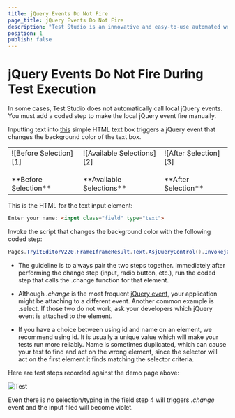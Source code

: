```yaml
---
title: jQuery Events Do Not Fire
page_title: jQuery Events Do Not Fire
description: "Test Studio is an innovative and easy-to-use automated web, WPF and load testing solution. Test Studio tests support essential technologies like ASP.NET AJAX, PHP and MVC. HTML5, Testing framework, functional testing, performance testing, load testing, exploratory testing, manual testing."
position: 1
publish: false
---
```

# jQuery Events Do Not Fire During Test Execution 

In some cases, Test Studio does not automatically call local jQuery events. You must add a coded step to make the local jQuery event fire manually.

Inputting text into <a href="http://www.w3schools.com/jquery/tryit.asp?filename=tryjquery_event_change" target="_blank">this</a> simple HTML text box triggers a jQuery event that changes the background color of the text box.

<table id="no-table">
	<tr>
		<td>![Before Selection][1] </br></br>**Before Selection**</td>
		<td>![Available Selections][2] </br></br>**Available Selections**</td>
		<td>![After Selection][3] </br></br>**After Selection**</td>
	</tr>
<table>

This is the HTML for the text input element:

```HTML
Enter your name: <input class="field" type="text">
```


Invoke the script that changes the background color with the following coded step:

```C#
Pages.TryitEditorV220.FrameIframeResult.Text.AsjQueryControl().InvokejQueryEvent(ArtOfTest.WebAii.jQuery.jQueryControl.jQueryControlEvents.change);
```

* The guideline is to always pair the two steps together. Immediately after performing the change step (input, radio button, etc.), run the coded step that calls the .change function for that element.

* Although *.change* is the most frequent <a href="http://api.jquery.com/category/events/" target="_blank">jQuery event</a>, your application might be attaching to a different event. Another common example is .select. If those two do not work, ask your developers which jQuery event is attached to the element.

* If you have a choice between using id and name on an element, we recommend using id. It is usually a unique value which will make your tests run more reliably. Name is sometimes duplicated, which can cause your test to find and act on the wrong element, since the selector will act on the first element it finds matching the selector criteria.

Here are test steps recorded against the demo page above:

![Test][4]

Even there is no selection/typing in the field step 4 will triggers *.change* event and the input filed will become violet.

[1]: /img/advanced-topics/coded-samples/html/jQuery-events-do-not-fire/fig1.png
[2]: /img/advanced-topics/coded-samples/html/jQuery-events-do-not-fire/fig2.png
[3]: /img/advanced-topics/coded-samples/html/jQuery-events-do-not-fire/fig3.png
[4]: /img/advanced-topics/coded-samples/html/jQuery-events-do-not-fire/fig4.png


